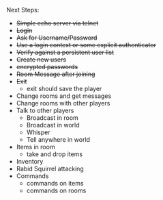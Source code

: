 Next Steps:
* ~~Simple echo server via telnet~~
* ~~Login~~
 * ~~Ask for Username/Password~~
  * ~~Use a login context or some explicit authenticator~~
 * ~~Verify against a persistent user list~~
  * ~~Create new users~~
  * ~~encrypted passwords~~
* ~~Room Message after joining~~
* ~~Exit~~
  * exit should save the player
* Change rooms and get messages
* Change rooms with other players
* Talk to other players
  * Broadcast in room
  * Broadcast in world
  * Whisper
  * Tell anywhere in world
* Items in room
  * take and drop items
* Inventory
* Rabid Squirrel attacking
* Commands
  * commands on items
  * commands on rooms

